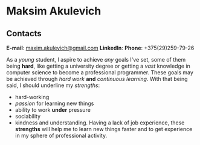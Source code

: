 # Maksim Akulevich
## Contacts
**E-mail**: maxim.akulevich@gmail.com
**LinkedIn**: [](www.linkedin.com/in/maxim-akulevich-573321168/)
**Phone**: +375(29)259-79-26

As a *young* student, I aspire to achieve *any* goals I've set, some of them being **hard**, like getting a university degree or getting a *vast* knowledge in computer science to become a professional programmer. These goals may be achieved through *hard work* **and** *continuous learning*. With that being said, I should underline my *strengths*:
* hard-working
* _passion_ for learning new things
* ability to work __under__ pressure
* sociability
* kindness and understanding.
Having a lack of job experience, these __strengths__ will help me to learn new things faster and to get experience in my sphere of professional activity.

